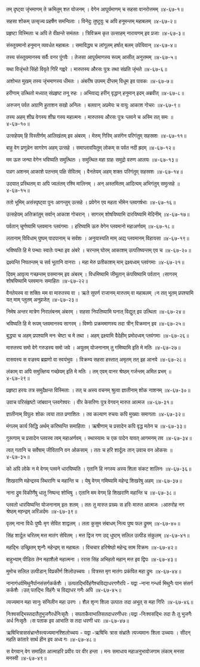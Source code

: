 तम् दृष्ट्वा जृंभमाणम् ते क्रमितुम् शत योजनम् ।
वेगेन आपूर्यमाणम् च सहसा वानरोत्तमम् ॥४-६७-१॥

सहसा शोकम् उत्सृज्य प्रहर्षेण समन्विताः ।
विनेदुः तुष्टुवुः च अपि हनूमन्तम् महाबलम् ॥४-६७-२॥

प्रहृष्टा विस्मिताः च अपि ते वीक्षन्ते समंततः ।
त्रिविक्रम कृत उत्साहम् नारायणम् इव प्रजाः ॥४-६७-३॥

संस्तूयमानो हनुमान् व्यवर्धत महाबलः ।
समाविद्ध्य च लांगूलम् हर्षात् बलम् उपेयिवान् ॥४-६७-४॥

तस्य संस्तूयमानस्य सर्वैः वनर पुंगवैः ।
तेजसा आपूर्यमाणस्य रूपम् आसीत् अनुत्तमम् ॥४-६७-५॥

यथा विजृंभते सिंहो विवृते गिरि गह्वरे ।
मारुतस्य औरसः पुत्रः तथा संप्रति जृंभते ॥४-६७-६॥

अशोभत मुखम् तस्य जृंभमाणस्य धीमतः ।
अंबरीष उपमम् दीप्तम् विधूम इव पावकः ॥४-६७-७॥

हरीणाम् उत्थितो मध्यात् संप्रहृष्ट तनू रुहः ।
अभिवाद्य हरीन् वृद्धान् हनुमान् इदम् अब्रवीत् ॥४-६७-८॥

अरुजन् पर्वत अग्राणि हुताशन सखो अनिलः ।
बलवान् अप्रमेयः च वायुः आकाश गोचरः ॥४-६७-९॥

तस्य अहम् शीघ्र वेगस्य शीघ्र गस्य महात्मनः ।
मारुतस्य औरसः पुत्रः प्लवने च अस्मि तत् समः ॥४-६७-१०॥

उत्सहेयम् हि विस्तीर्णम् आलिखंतम् इव अंबरम् ।
मेरुम् गिरिम् असंगेन परिगंतुम् सहस्रशः ॥४-६७-११॥

बाहु वेग प्रणुन्नेन सागरेण अहम् उत्सहे ।
समाप्लावयितुम् लोकम् स पर्वत नदी ह्रदम् ॥४-६७-१२॥

मम ऊरु जन्घा वेगेन भविष्यति समुत्थितः ।
समुत्थित महा ग्राहः समुद्रो वरुण आलयः ॥४-६७-१३॥

पन्नग अशनम् आकाशे पतन्तम् पक्षि सेवितम् ।
वैनतेयम् अहम् शक्तः परिगंतुम् सहस्रशः ॥४-६७-१४॥

उदयात् प्रस्थितम् वा अपि ज्वलंतम् रश्मि मालिनम् ।
अन् अस्तमितम् आदित्यम् अभिगंतुम् समुत्सहे ॥४-६७-१५॥

ततो भूमिम् असंस्पृष्ट्वा पुनः आगन्तुम् उत्सहे ।
प्रवेगेन एव महता भीमेन प्लवगर्षभाः ॥४-६७-१६॥

उत्सहेयम् अतिक्रांतुम् सर्वान् आकाश गोचरान् ।
सागरम् शोषयिष्यामि दारयिष्यामि मेदिनीम् ॥४-६७-१७॥

पर्वतान् चूर्णष्यामि प्लवमानः प्लवंगमाः ।
हरिष्यामि ऊरु वेगेन प्लवमानो महाअर्णवम् ॥४-६७-१८॥

लतानाम् विविधाम् पुष्पम् पादपानाम् च सर्वशः ।
अनुयास्यति माम् अद्य प्लवमानम् विहायसा ॥४-६७-१९॥

भविष्यति हि मे पन्थाः स्वातेः पन्था इव अंबरे ।
चरन्तम् घोरम् आकाशम् उत्पतिष्यन्तम् एव च ॥४-६७-२०॥

द्रक्ष्यन्ति निपतन्तम् च सर्व भूतानि वानराः ।
महा मेरु प्रतीकाशम् माम् द्रक्ष्यध्वम् प्लवंगमाः ॥४-६७-२१॥

दिवम् आवृत्य गच्छन्तम् ग्रसमानम् इव अंबरम् ।
विधमिष्यामि जीमूतान् कंपयिष्यामि पर्वतान् ।सागरम् शोषयिष्यामि प्लवमानः समाहितः ॥४-६७-२२॥

वैनतेयस्य वा शक्तिः मम वा मारुतस्य वा ।
ऋते सुपर्ण राजानम् मारुतम् वा महाबलम् ।न तत् भूतम् प्रपश्यामि यत् माम् प्लुतम् अनुव्रजेत् ॥४-६७-२३॥

निमेष अन्तर मात्रेण निरालंबनम् अंबरम् ।
सहसा निपतिष्यामि घनात् विद्युत् इव उत्थिता ॥४-६७-२४॥

भविष्यति हि मे रूपम् प्लवमानस्य सागरम् ।
विष्णोः प्रक्रममाणस्य तदा त्रीन् विक्रमान् इव ॥४-६७-२५॥

बुद्ध्या च अहम् प्रपश्यामि मनः चेष्टा च मे तथा ।
अहम् द्रक्ष्यामि वैदेहीम् प्रमोदध्वम् प्लवंगमाः ॥४-६७-२६॥

मारुतस्य समो वेगे गरुडस्य समो जवे ।
अयुतम् योजनानाम् तु गमिष्यामि इति मे मतिः ॥४-६७-२७॥

वासवस्य स वज्रस्य ब्रह्मणो वा स्वयंभुवः ।
विक्रम्य सहसा हस्तात् अमृतम् तत् इह आनये ॥४-६७-२८॥

लंकाम् वा अपि समुत्क्षिप्य गच्छेयम् इति मे मतिः ।
तम् एवम् वानर श्रेष्ठम् गर्जन्तम् अमित प्रभम् ॥४-६७-२९॥

प्रहृष्टा हरयः तत्र समुदैक्षन्त विस्मिताः ।
तत् च अस्य वचनम् श्रुत्वा ज्ञातीनाम् शोक नाशनम् ॥४-६७-३०॥

उवाच परिसंहृष्टो जांबवान् प्लवगेश्वरः ।
वीर केसरिणः पुत्र वेगवन् मारुत आत्मज ॥४-६७-३१॥

ज्ञातीनाम् विपुलः शोकः त्वया तात प्रणाशितः ।
तव कल्याण रुचयः कपि मुख्याः समागताः ॥४-६७-३२॥

मंगलम् कार्य सिद्धि अर्थम् करिष्यन्ति समाहिताः ।
ऋषीणाम् च प्रसादेन कपि वृद्ध मतेन च ॥४-६७-३३॥

गुरूणाम् च प्रसादेन प्लवस्व त्वम् महाअर्णवम् ।
स्थास्यामः च एक पादेन यावत् आगमनम् तव ॥४-६७-३४॥

त्वत् गतानि च सर्वेषाम् जीवितानि वन ओकसाम् ।
ततः च हरि शार्दूलः तान् उवाच वन ओकसः ॥४-६७-३५॥

को अपि लोके न मे वेगम् प्लवने धारयिष्यति ।
एतानि हि नगस्य अस्य शिला संकट शालिनः ॥४-६७-३६॥

शिखराणि महेन्द्रस्य स्थिराणि च महान्ति च ।
येषु वेगम् गमिष्यामि महेन्द्र शिखरेषु अहम् ॥४-६७-३७॥

नाना द्रुम विकीर्णेषु धातु निष्पन्द शोभिषु ।
एतानि मम वेगम् हि शिखराणि महान्ति च ॥४-६७-३८॥

प्लवतो धारयिष्यन्ति योजनानाम् इतः शतम् ।
ततः तु मारुत प्रख्यः स हरिः मारुत आत्मजः ।आरुरोह नग श्रेष्ठम् मह्न्द्रम् अरिंअर्दमः ॥४-६७-३९॥

वृतम् नाना विधैः पुष्पैः मृग सेवित शाद्वलम् ।
लता कुसुम संबाधम् नित्य पुष्प फल द्रुमम् ॥४-६७-४०॥

सिंह शार्दूल चरितम् मत्त मातंग सेवितम् ।
मत्त द्विज गण उद् धुष्टम् सलिल उत्पीड संकुलम् ॥४-६७-४१॥

महद्भिः उच्छ्रितम् शृन्गैः महेन्द्रम् स महाबलः ।
विचचार हरिश्रेष्ठो महेन्द्र साम विक्रमः ॥४-६७-४२॥

बाहुभ्याम् पीडितः तेन महाशैलो महात्मना ।
ररास सिंह अभिहतो महान् मत्त इव द्विपः ॥४-६७-४३॥

मुमोच सलिल उत्पीडान् विप्रकीर्ण शिलोउच्चयः ।
वित्रस्त मृग मातंगः प्रकंपित महा द्रुमः ॥४-६७-४४॥

नानागंधर्वमिथुनैर्पानसंसर्गकर्कशैः ।
उत्पतद्भिर्विहंगैश्चविद्याधरगणैरपि - यद्वा -नाना गन्धर्व मिथुनैः पान संसर्ग कर्कशैः ।उत् पतद्भिः विहंगैः च विद्याधर गणैः अपि ॥४-६७-४५॥

त्यज्यमान महा सानुः संनिलीन महा उरगः ।
शैल शृन्ग शिला उत्पातः तदा अभूत् स महा गिरिः ॥४-६७-४६॥

निःश्वसद्भिस्तदातैतुभुजगैरर्धनिःसृतैः ।
सपताकैवाभातिसतदाधरणीधरः।यद्वा -निःश्वसद्भिः तदा तैः तु भुजगैः अर्ध निःसृतैः ।स पताक इव आभाति स तदा धरणी धरः ॥४-६७-४७॥

ऋषिभित्राससंभ्रान्तैस्त्यज्यमानश्शिलोच्चयः - यद्वा -ऋषिभिः त्रास संभ्रांतैः त्यज्यमानः शिला उच्चयः ।
सीदन् महति कांतारे सार्थ हीन इव अध्व गः ॥४-६७-४८॥

स वेगवान् वेग समाहित आत्माहरि प्रवीरः पर वीर हन्ता ।
मनः समाधाय महाअनुभावोजगाम लंकाम् मनसा मनस्वी ॥४-६७-४९॥

